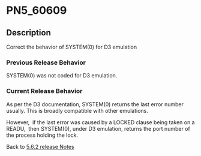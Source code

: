 # PN5_60609

<PageHeader />

## Description

Correct the behavior of SYSTEM(0) for D3 emulation

### Previous Release Behavior

SYSTEM(0) was not coded for D3 emulation.

### Current Release Behavior

As per the D3 documentation, SYSTEM(0) returns the last error number usually. This is broadly compatible with other emulations.

However,  if the last error was caused by a LOCKED clause being taken on a READU,  then SYSTEM(0), under D3 emulation, returns the port number of the process holding the lock.

Back to [5.6.2 release Notes](./../README.md)

